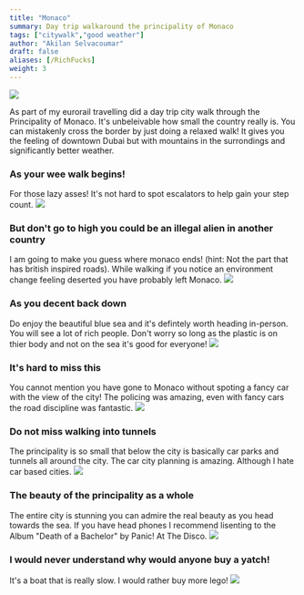 ```yaml
---
title: "Monaco"
summary: Day trip walkaround the principality of Monaco
tags: ["citywalk","good weather"]
author: "Akilan Selvacoumar"
draft: false
aliases: [/RichFucks]
weight: 3
---
```

![](https://photos.akilan.io/api/assets/a0815907-f2fa-4661-828d-6ebbc4ec9fdb/thumbnail?size=preview&key=knB7HZm8-4atxEg0hBjvgFtO_uH6yu8SkuTHC0foraSibFMvG-Ne-OgHycWjX74mbIQ&c=miYz4NJPprZirvWIXZPYrFDAKGs%3D)

As part of my eurorail travelling did a day trip city walk through the Principality of Monaco. It's unbeleivable how small the country really is. You can mistakenly cross the border by just doing a relaxed walk! It gives you the feeling of downtown Dubai but with mountains in the surrondings and significantly better weather. 

### As your wee walk begins!
For those lazy asses! It's not hard to spot escalators to help gain your step count.
![](https://photos.akilan.io/api/assets/356d04b6-cc77-4614-b90b-30a0aecb707e/thumbnail?size=preview&key=knB7HZm8-4atxEg0hBjvgFtO_uH6yu8SkuTHC0foraSibFMvG-Ne-OgHycWjX74mbIQ&c=0syuUGCdqqOe63b8olV209nLuEc%3D)

### But don't go to high you could be an illegal alien in another country
I am going to make you guess where monaco ends! (hint: Not the part that has british inspired roads). While walking if you notice an environment change feeling deserted you have probably left Monaco. 
![](https://photos.akilan.io/api/assets/e7f10cfa-effc-40bd-88a8-e46071211026/thumbnail?size=preview&key=knB7HZm8-4atxEg0hBjvgFtO_uH6yu8SkuTHC0foraSibFMvG-Ne-OgHycWjX74mbIQ&c=ZzPwZXpTt8XMZs6svJ1qVWEk%2FHc%3D)
 
### As you decent back down 
Do enjoy the beautiful blue sea and it's defintely worth heading in-person. You will
see a lot of rich people. Don't worry so long as the plastic is on thier body and not on the sea it's good for everyone! 
![](https://photos.akilan.io/api/assets/4253b456-f225-4cef-8aa9-cc23462caa4d/thumbnail?size=preview&key=knB7HZm8-4atxEg0hBjvgFtO_uH6yu8SkuTHC0foraSibFMvG-Ne-OgHycWjX74mbIQ&c=Xst%2B655jmjIUI8WKNW8GYYuq%2Fz8%3D)

### It's hard to miss this
You cannot mention you have gone to Monaco without spoting a fancy car with the view of the city! The policing was amazing, even with fancy cars the road discipline was fantastic. 
![](https://photos.akilan.io/api/assets/eb7fbd97-4ab4-4039-95ee-b2de196151f1/thumbnail?size=preview&key=knB7HZm8-4atxEg0hBjvgFtO_uH6yu8SkuTHC0foraSibFMvG-Ne-OgHycWjX74mbIQ&c=Q4ortS7WNXSCXns6h4bgs5Ustu4%3D)

### Do not miss walking into tunnels 
The principality is so small that below the city is basically car parks and tunnels all around the city. The car city planning is amazing. Although I hate car based cities. 
![](https://photos.akilan.io/api/assets/6128d7b4-3f63-43b4-a3e2-801ea7ac058b/thumbnail?size=preview&key=knB7HZm8-4atxEg0hBjvgFtO_uH6yu8SkuTHC0foraSibFMvG-Ne-OgHycWjX74mbIQ&c=z1bjGunO9j5X2MBvYKmIYf%2FKLq0%3D)

### The beauty of the principality as a whole
The entire city is stunning you can admire the real beauty as you head towards the sea. If you have head phones I recommend lisenting to the Album "Death of a Bachelor" by Panic! At The Disco.
![](https://photos.akilan.io/api/assets/5e4a2428-c841-46d5-a5b4-37c30fe692ba/thumbnail?size=preview&key=knB7HZm8-4atxEg0hBjvgFtO_uH6yu8SkuTHC0foraSibFMvG-Ne-OgHycWjX74mbIQ&c=3gGmgNcQ566IXFopBup%2BFJqrLt4%3D)

### I would never understand why would anyone buy a yatch! 
It's a boat that is really slow. I would rather buy more lego! 
![](https://photos.akilan.io/api/assets/02baf0e9-fc26-461e-a7cc-b1fbced64905/thumbnail?size=preview&key=knB7HZm8-4atxEg0hBjvgFtO_uH6yu8SkuTHC0foraSibFMvG-Ne-OgHycWjX74mbIQ&c=7B24JDBmg7kfgqtHZTe6wamikkk%3D)

